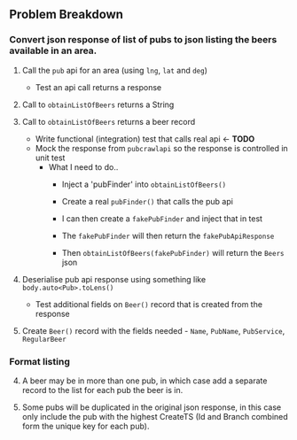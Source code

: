## Problem Breakdown

### Convert json response of list of pubs to json listing the beers available in an area. 

1. Call the `pub` api for an area (using `lng`, `lat` and `deg`)
    - Test an api call returns a response 
  
2. Call to `obtainListOfBeers` returns a String

3. Call to `obtainListOfBeers` returns a beer record
    - Write functional (integration) test that calls real api <- **TODO**
    - Mock the response from `pubcrawlapi` so the response is controlled in unit test
        - What I need to do..
          - Inject a 'pubFinder' into `obtainListOfBeers()`
          - Create a real `pubFinder()` that calls the pub api

          - I can then create a `fakePubFinder` and inject that in test
          - The `fakePubFinder` will then return the `fakePubApiResponse`
          - Then `obtainListOfBeers(fakePubFinder)` will return the `Beers` json

 
3. Deserialise pub api response using something like `body.auto<Pub>.toLens()`
    - Test additional fields on `Beer()` record that is created from the response
  
3. Create `Beer()` record with the fields needed - `Name`, `PubName`, `PubService`, `RegularBeer`


### Format listing

4. A beer may be in more than one pub, in which case add a separate record to the list for each pub the beer is in.

5. Some pubs will be duplicated in the original json response, in this case only include the pub with the highest CreateTS (Id and Branch combined form the unique key for each pub).
